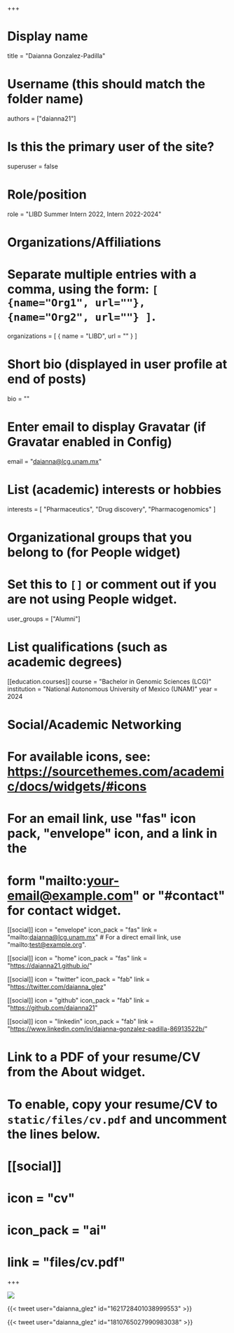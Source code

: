 +++
# Display name
title = "Daianna Gonzalez-Padilla"

# Username (this should match the folder name)
authors = ["daianna21"]

# Is this the primary user of the site?
superuser = false

# Role/position
role = "LIBD Summer Intern 2022, Intern 2022-2024"

# Organizations/Affiliations
#   Separate multiple entries with a comma, using the form: `[ {name="Org1", url=""}, {name="Org2", url=""} ]`.
organizations = [ { name = "LIBD", url = "" } ]

# Short bio (displayed in user profile at end of posts)
bio = ""

# Enter email to display Gravatar (if Gravatar enabled in Config)
email = "daianna@lcg.unam.mx"

# List (academic) interests or hobbies
interests = [
  "Pharmaceutics",
  "Drug discovery",
  "Pharmacogenomics"
]

# Organizational groups that you belong to (for People widget)
#   Set this to `[]` or comment out if you are not using People widget.
user_groups = ["Alumni"]

# List qualifications (such as academic degrees)
[[education.courses]]
  course = "Bachelor in Genomic Sciences (LCG)"
  institution = "National Autonomous University of Mexico (UNAM)"
  year = 2024

# Social/Academic Networking
# For available icons, see: https://sourcethemes.com/academic/docs/widgets/#icons
#   For an email link, use "fas" icon pack, "envelope" icon, and a link in the
#   form "mailto:your-email@example.com" or "#contact" for contact widget.

[[social]]
  icon = "envelope"
  icon_pack = "fas"
  link = "mailto:daianna@lcg.unam.mx"  # For a direct email link, use "mailto:test@example.org".
  
[[social]]
  icon = "home"
  icon_pack = "fas"
  link = "https://daianna21.github.io/"

[[social]]
  icon = "twitter"
  icon_pack = "fab"
  link = "https://twitter.com/daianna_glez"

[[social]]
  icon = "github"
  icon_pack = "fab"
  link = "https://github.com/daianna21"
  
[[social]]
    icon = "linkedin"
    icon_pack = "fab"
    link = "https://www.linkedin.com/in/daianna-gonzalez-padilla-86913522b/"

# Link to a PDF of your resume/CV from the About widget.
# To enable, copy your resume/CV to `static/files/cv.pdf` and uncomment the lines below.
# [[social]]
#   icon = "cv"
#   icon_pack = "ai"
#   link = "files/cv.pdf"

+++

![](http://ghchart.rshah.org/DA2536/daianna21.svg)

{{< tweet user="daianna_glez" id="1621728401038999553" >}}

{{< tweet user="daianna_glez" id="1810765027990983038" >}}
